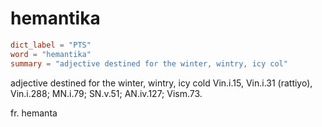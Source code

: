 # hemantika

``` toml
dict_label = "PTS"
word = "hemantika"
summary = "adjective destined for the winter, wintry, icy col"
```

adjective destined for the winter, wintry, icy cold Vin.i.15, Vin.i.31 (rattiyo), Vin.i.288; MN.i.79; SN.v.51; AN.iv.127; Vism.73.

fr. hemanta

